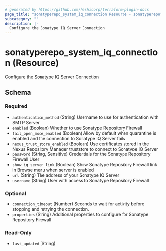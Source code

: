 ```yaml
---
# generated by https://github.com/hashicorp/terraform-plugin-docs
page_title: "sonatyperepo_system_iq_connection Resource - sonatyperepo"
subcategory: ""
description: |-
  Configure the Sonatype IQ Server Connection
---
```


# sonatyperepo_system_iq_connection (Resource)

Configure the Sonatype IQ Server Connection



<!-- schema generated by tfplugindocs -->
## Schema

### Required

- `authentication_method` (String) Username to use for authentication with SMTP Server
- `enabled` (Boolean) Whether to use Sonatype Repository Firewall
- `fail_open_mode_enabled` (Boolean) Allow by default when quarantine is enabled and the connection to Sonatype IQ Server fails
- `nexus_trust_store_enabled` (Boolean) Use certificates stored in the Nexus Repository Manager truststore to connect to Sonatype IQ Server
- `password` (String, Sensitive) Credentials for the Sonatype Repository Firewall User
- `show_iq_server_link` (Boolean) Show Sonatype Repository Firewall link in Browse menu when server is enabled
- `url` (String) The address of your Sonatype IQ Server
- `username` (String) User with access to Sonatype Repository Firewall

### Optional

- `connection_timeout` (Number) Seconds to wait for activity before stopping and retrying the connection.
- `properties` (String) Additional properties to configure for Sonatype Repository Firewall

### Read-Only

- `last_updated` (String)
